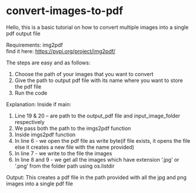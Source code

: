 # convert-images-to-pdf
Hello, this is a basic tutorial on how to convert multiple images into a single pdf output file  

Requirements:  img2pdf  
find it here: https://pypi.org/project/img2pdf/  

The steps are easy and as follows:  
1.	Choose the path of your images that you want to convert  
2.	Give the path to output pdf file with its name where you want to store the pdf file  
3.	Run the code  

Explanation: 
Inside if main: 
1.	Line 19 & 20 – are path to the output_pdf file and input_image_folder respectively 
2.	We pass both the path to the imgs2pdf function 
3.	Inside imgs2pdf function 		
4.  In line 6 - we open the pdf file as write byte(if file exists, it opens the file else it creates a new file with the name provided) 	
5.  In line 7 - we write to the file the images 		
6.  In line 8 and 9 - we get all the images which have extension ‘.jpg’ or ‘.png’ from the folder path using os.listdir   


Output:
This creates a pdf file in the path provided with all the jpg and png images into a single pdf file

